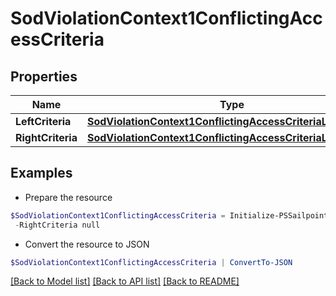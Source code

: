 # SodViolationContext1ConflictingAccessCriteria
## Properties

Name | Type | Description | Notes
------------ | ------------- | ------------- | -------------
**LeftCriteria** | [**SodViolationContext1ConflictingAccessCriteriaLeftCriteria**](SodViolationContext1ConflictingAccessCriteriaLeftCriteria.md) |  | [optional] 
**RightCriteria** | [**SodViolationContext1ConflictingAccessCriteriaLeftCriteria**](SodViolationContext1ConflictingAccessCriteriaLeftCriteria.md) |  | [optional] 

## Examples

- Prepare the resource
```powershell
$SodViolationContext1ConflictingAccessCriteria = Initialize-PSSailpointBetaSodViolationContext1ConflictingAccessCriteria  -LeftCriteria null `
 -RightCriteria null
```

- Convert the resource to JSON
```powershell
$SodViolationContext1ConflictingAccessCriteria | ConvertTo-JSON
```

[[Back to Model list]](../README.md#documentation-for-models) [[Back to API list]](../README.md#documentation-for-api-endpoints) [[Back to README]](../README.md)

